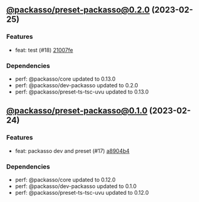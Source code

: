 ## [@packasso/preset-packasso@0.2.0](https://github.com/qiwi/packasso/compare/2023.2.24-packasso.preset-packasso.0.1.0-f0...2023.2.25-packasso.preset-packasso.0.2.0-f0) (2023-02-25)

### Features
* feat: test (#18) [21007fe](https://github.com/qiwi/packasso/commit/21007fe63a3783002ae0198b8a7318221332ee23)

### Dependencies
* perf: @packasso/core updated to 0.13.0
* perf: @packasso/dev-packasso updated to 0.2.0
* perf: @packasso/preset-ts-tsc-uvu updated to 0.13.0

## [@packasso/preset-packasso@0.1.0](https://github.com/qiwi/packasso/compare/undefined...2023.2.24-packasso.preset-packasso.0.1.0-f0) (2023-02-24)

### Features
* feat: packasso dev and preset (#17) [a8904b4](https://github.com/qiwi/packasso/commit/a8904b481020e6ca9a00a4b4c23b917fe5b92012)

### Dependencies
* perf: @packasso/core updated to 0.12.0
* perf: @packasso/dev-packasso updated to 0.1.0
* perf: @packasso/preset-ts-tsc-uvu updated to 0.12.0
